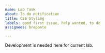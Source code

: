 ```yaml
---
name: Lab Task
about: To do notification
title: CSS Styling
labels: good first issue, help wanted, to do
assignees: breponte

---
```


Development is needed here for current lab.
